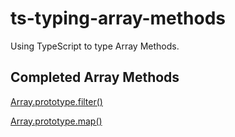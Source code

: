 # ts-typing-array-methods

Using TypeScript to type Array Methods.

## Completed Array Methods

[Array.prototype.filter()](./src/filter.ts)

[Array.prototype.map()](./src/map.ts)